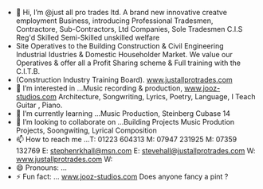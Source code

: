 - 👋 Hi, I’m @just all pro trades ltd.  A brand new innovative creatve employment Business, introducing Professional Tradesmen, Contractore, Sub-Contractors, Ltd Companies, Sole Tradesmen C.I.S Reg'd Skilled Semi-Skilled unskilled welfare
- Site Operatives to the Building Construction & Civil Engineering Industrial Idustries & Domestic Householder Market. We value our Operatives & offer all a Profit Sharing scheme & Full training with the C.I.T.B.
- (Construction Industry Training Board). www.justallprotrades.com
- 👀 I’m interested in ...Music recording & production, www.jooz-studios.com Architecture, Songwriting, Lyrics, Poetry, Language, I Teach Guitar , Piano.
- 🌱 I’m currently learning ...Music Production, Steinberg Cubase 14
- 💞️ I’m looking to collaborate on ...Building Projects Music Prodution Projects, Soongwiting, Lyrical Composition
- 📫 How to reach me ...T: 01223 604313 M: 07947 231925 M: 07359 132769 E: stephenrkhall@msn.com E: stevehall@justallprotrades.com W: www.justallprotrades.com W: 
- 😄 Pronouns: ...
- ⚡ Fun fact: ... www.jooz-studios.com Does anyone fancy a pint ?

<!---
justallprotradesltd/justallprotradesltd is a ✨ special ✨ repository because its `README.md` (this file) appears on your GitHub profile.
You can click the Preview link to take a look at your changes.
--->
